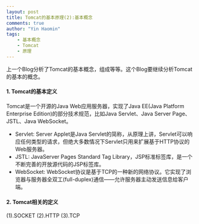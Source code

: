 ```yaml
---
layout: post
title: Tomcat的基本原理(2):基本概念
comments: true
author: "Yin Haomin"
tags:
    - 基本概念
    - Tomcat
    - 原理
---
```


上一个Blog分析了Tomcat的基本概念，组成等等。这个Blog要继续分析Tomcat的基本的概念。<br>
#### 1. Tomcat的基本定义
Tomcat是一个开源的Java Web应用服务器，实现了Java EE(Java Platform Enterprise Edition)的部分技术规范，比如Java Servlet、Java Server Page、JSTL、Java WebSocket。<br>
* Servlet: Server Applet是Java Servlet的简称，从原理上讲，Servlet可以响应任何类型的请求，但绝大多数情况下Servlet只用来扩展基于HTTP协议的Web服务器。<br>
* JSTL: JavaServer Pages Standard Tag Library，JSP标准标签库，是一个不断完善的开放源代码的JSP标签库。<br>
* WebSocket: WebSocket协议是基于TCP的一种新的网络协议。它实现了浏览器与服务器全双工(full-duplex)通信——允许服务器主动发送信息给客户端。<br>

#### 2. Tomcat相关的定义
(1).SOCKET
(2).HTTP
(3).TCP

